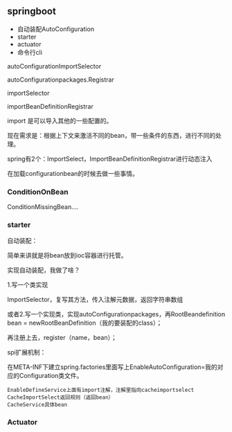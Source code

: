 ## springboot

* 自动装配AutoConfiguration
* starter
* actuator
* 命令行cli



autoConfigurationImportSelector

autoConfigurationpackages.Registrar



importSelector

importBeanDefinitionRegistrar



import 是可以导入其他的一些配置的。

现在需求是：根据上下文来激活不同的bean，带一些条件的东西，进行不同的处理。

spring有2个：ImportSelect，ImportBeanDefinitionRegistrar进行动态注入

在加载configurationbean的时候去做一些事情。



### ConditionOnBean

ConditionMissingBean....



### starter







自动装配：

简单来讲就是将bean放到ioc容器进行托管。

实现自动装配，我做了啥？



1.写一个类实现

ImportSelector，复写其方法，传入注解元数据，返回字符串数组

或者2.写一个实现类，实现autoConfigurationpackages，再RootBeandefinition bean = newRootBeanDefinition（我的要装配的class）；

再注册上去，register（name，bean）；



spi扩展机制：

在META-INF下建立spring.factories里面写上EnableAutoConfiguration=我的对应的Configuration类文件。





```
EnableDefineService上面有import注解，注解里指向cacheimportselect
CacheImportSelect返回规则（返回bean）
CacheService具体bean
```





### Actuator






